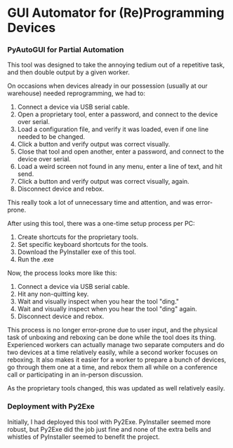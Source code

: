 # GUI Automator for (Re)Programming Devices

### PyAutoGUI for Partial Automation

This tool was designed to take the annoying tedium out of a repetitive task, and then double output by a given worker.

On occasions when devices already in our possession (usually at our warehouse) needed reprogramming, we had to:

1. Connect a device via USB serial cable.
1. Open a proprietary tool, enter a password, and connect to the device over serial.
2. Load a configuration file, and verify it was loaded, even if one line needed to be changed.
3. Click a button and verify output was correct visually.
4. Close that tool and open another, enter a password, and connect to the device over serial.
5. Load a weird screen not found in any menu, enter a line of text, and hit send.
6. Click a button and verify output was correct visually, again.
7. Disconnect device and rebox.

This really took a lot of unnecessary time and attention, and was error-prone.

After using this tool, there was a one-time setup process per PC:

1. Create shortcuts for the proprietary tools.
2. Set specific keyboard shortcuts for the tools.
3. Download the PyInstaller exe of this tool.
4. Run the .exe

Now, the process looks more like this:

1. Connect a device via USB serial cable.
2. Hit any non-quitting key.
3. Wait and visually inspect when you hear the tool "ding."
4. Wait and visually inspect when you hear the tool "ding" again.
5. Disconnect device and rebox.

This process is no longer error-prone due to user input, and the physical task of unboxing and reboxing can be done while the tool does its thing. Experienced workers can actually manage two separate computers and do two devices at a time relatively easily, while a second worker focuses on reboxing. It also makes it easier for a worker to prepare a bunch of devices, go through them one at a time, and rebox them all while on a conference call or participating in an in-person discussion.

As the proprietary tools changed, this was updated as well relatively easily.

### Deployment with Py2Exe

Initially, I had deployed this tool with Py2Exe. PyInstaller seemed more robust, but Py2Exe did the job just fine and none of the extra bells and whistles of PyInstaller seemed to benefit the project.